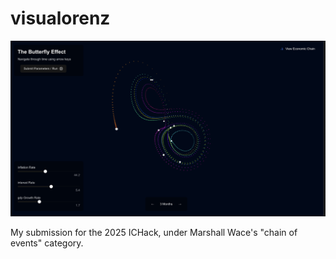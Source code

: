 # visualorenz


![img](./public/ss.png "visualorenz")

My submission for the 2025 ICHack, under Marshall Wace's "chain of events" category.


